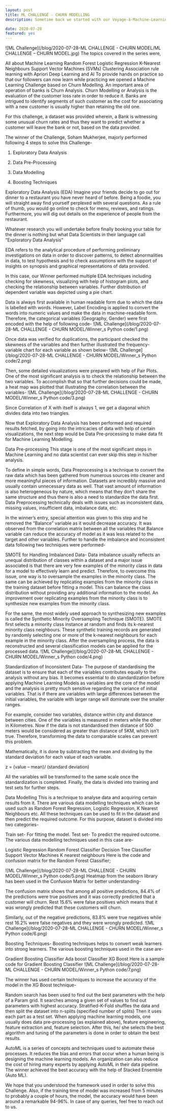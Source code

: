 ```yaml
---
layout: post
title: ML CHALLENGE - CHURN MODELLING
description: Sometime back we started with our Voyage-à-Machine-Learning series to provide an opportunity for everyone to know all about Machine Learning and its applications. It culminated with a small challenge involving the use of various techniques covered in the series.

date: 2020-07-28
featured: yes
---
```

![ML Challenge](/blog/2020-07-28-ML CHALLENGE - CHURN MODEL/ML CHALLENGE – CHURN MODEL.jpg)
The topics covered in the series were,

All about Machine Learning
Random Forest
Logistic Regression
K-Nearest Neighbours
Support Vector Machines (SVMs)
Clustering
Association rule learning with Apriori
Deep Learning and AI
To provide hands on practice so that our followers can now learn while practicing we opened a Machine Learning Challenge based on Churn Modelling. An important area of operation of banks is Churn Analysis. Churn Modelling or Analysis is the evaluation of the customer loss rate in order to reduce it. Banks are intrigued to identify segments of such customer as the cost for associating with a new customer is usually higher than retaining the old one.

For this challenge, a dataset was provided wherein, a Bank is witnessing some unusual churn rates and thus they want to predict whether a customer will leave the bank or not, based on the data provided.

The winner of the Challenge, Soham Mukherjee, majorly performed following 4 steps to solve this Challenge-

1. Exploratory Data Analysis

2. Data Pre-Processing

3. Data Modelling

4. Boosting Techniques

Exploratory Data Analysis (EDA)
Imagine your friends decide to go out for dinner to a restaurant you have never heard of before. Being a foodie, you will straight away find yourself perplexed with several questions. As a rule of thumb, you would go online to check for menu, reviews, and ratings. Furthermore, you will dig out details on the experience of people from the restaurant. 

Whatever research you will undertake before finally booking your table for the dinner is nothing but what Data Scientists in their language call “Exploratory Data Analysis”

EDA refers to the analytical procedure of performing preliminary investigations on data in order to discover patterns, to detect abnormalities in data, to test hypothesis and to check assumptions with the support of insights on synopsis and graphical representations of data provided.

In this case, our Winner performed multiple EDA techniques including checking for skewness, visualizing with help of histogram plots, and checking the relationship between variables. Further distribution of dependent variable was depicted using a pie chart. 

Data is always first available in human readable form due to which the data is labelled with words. However, Label Encoding is applied to convert the words into numeric values and make the data in machine-readable form. Therefore, the categorical variables (Geography, Gender) were first encoded with the help of following code-
![ML Challenge](/blog/2020-07-28-ML CHALLENGE - CHURN MODEL/Winner_s Python code/1.png)

Once data was verified for duplications, the participant checked the skewness of the variables and then further illustrated the frequency-variable chart for each variable as shown below-
![ML Challenge](/blog/2020-07-28-ML CHALLENGE - CHURN MODEL/Winner_s Python code/2.png)

Then, some detailed visualizations were prepared with help of Pair Plots. One of the most significant analysis is to check the relationship between the two variables. To accomplish that so that further decisions could be made, a heat map was plotted that illustrating the correlation between the variables-
![ML Challenge](/blog/2020-07-28-ML CHALLENGE - CHURN MODEL/Winner_s Python code/3.png)

Since Correlation of X with itself is always 1, we get a diagonal which divides data into two triangles.

Now that Exploratory Data Analysis has been performed and required results fetched, by going into the intricacies of data with help of certain visualizations, the next step would be Data Pre-processing to make data fit for Machine Learning Modelling.

Data Pre-processing
This stage is one of the most significant steps in Machine Learning and no data scientist can ever skip this step in his/her analysis. 

To define in simple words, Data Preprocessing is a technique to convert the raw data which has been gathered from numerous sources into cleaner and more meaningful pieces of information. Datasets are incredibly massive and usually contain unnecessary data as well. That vast amount of information is also heterogeneous by nature, which means that they don’t share the same structure and thus there is also a need to standardize the data first. Data Preprocessing technically deals with issues such as inconsistent data, missing values, insufficient data, imbalance data, etc.

In the winner’s entry, special attention was given to this step and he removed the “Balance” variable as it would decrease accuracy. It was observed from the correlation matrix between all the variables that Balance variable can reduce the accuracy of model as it was less related to the target and other variables.  Further to handle the imbalance and inconsistent data following two techniques were performed-

SMOTE for Handling Imbalanced Data- 
Data imbalance usually reflects an unequal distribution of classes within a dataset and a major issue associated is that there are very few examples of the minority class in data for a model to effectively learn and predict. Therefore, to overcome this issue, one way is to oversample the examples in the minority class. The same can be achieved by replicating examples from the minority class in the training dataset before fitting a model. This can balance the class distribution without providing any additional information to the model. An improvement over replicating examples from the minority class is to synthesize new examples from the minority class.

For the same, the most widely used approach to synthesizing new examples is called the Synthetic Minority Oversampling Technique (SMOTE). SMOTE first selects a minority class instance at random and finds its k-nearest minority class neighbours. These synthetic training records are generated by randomly selecting one or more of the k-nearest neighbours for each example in the minority class. After the oversampling process, the data is reconstructed and several classification models can be applied for the processed data.
![ML Challenge](/blog/2020-07-28-ML CHALLENGE - CHURN MODEL/Winner_s Python code/4.png)

Standardization of Inconsistent Data-
The purpose of standardising the dataset is to ensure that each of the variables contributes equally to the analysis without any bias. It becomes essential to do standardization before applying Machine Learning Models as variables are the core of the model and the analysis is pretty much sensitive regarding the variance of initial variables. That is if there are variables with large differences between the initial variables, the variable with larger range will dominate over the smaller ranges. 

For example, consider two variables, distance within city and distance between cities. One of the variables is measured in meters while the other in Kilometres. Now if the data is not standardised then distance of 500 meters would be considered as greater than distance of 5KM, which isn’t true. Therefore, transforming the data to comparable scales can prevent this problem. 

Mathematically, it is done by subtracting the mean and dividing by the standard deviation for each value of each variable.

z = (value – mean)/ (standard deviation)

All the variables will be transformed to the same scale once the standardization is completed. Finally, the data is divided into training and test sets for further steps.

Data Modelling
This is a technique to analyse data and acquiring certain results from it. There are various data modelling techniques which can be used such as Random Forest Regression, Logistic Regression, K Nearest Neighbours etc. All these techniques can be used to fit in the dataset and then predict the required outcome. For this purpose, dataset is divided into two categories-

Train set- For fitting the model.
Test set- To predict the required outcome.
The various data modelling techniques used in this case are-

Logistic Regression
Random Forest Classifier
Decision Tree Classifier
Support Vector Machines
K nearest neighbours
Here is the code and confusion matrix for the Random Forest Classifier;

![ML Challenge](/blog/2020-07-28-ML CHALLENGE - CHURN MODEL/Winner_s Python code/5.png)
Heatmap from the seaborn library has been used in the Confusion Matrix for better understanding-

The confusion matrix shows that among all positive predictions, 84.4% of the predictions were true positives and it was correctly predicted that a customer will churn. Rest 15.6% were false positives which means that it was wrongly predicted that these customers will churn.

Similarly, out of the negative predictions, 83.8% were true negatives while rest 16.2% were false negatives and they were wrongly predicted.
![ML Challenge](/blog/2020-07-28-ML CHALLENGE - CHURN MODEL/Winner_s Python code/6.png)

Boosting Techniques-
Boosting techniques helps to convert weak learners into strong learners. The various boosting techniques used in the case are-

Gradient Boosting Classifier
Ada boost Classifier
XG Boost
Here is a sample code for Gradient Boosting Classifier
![ML Challenge](/blog/2020-07-28-ML CHALLENGE - CHURN MODEL/Winner_s Python code/7.png)

The winner has used certain techniques to increase the accuracy of the model in the XG Boost technique-

Random search has been used to find out the best parameters with the help of a Param grid. It searches among a given set of values to find out parameters with highest accuracy.
Stratified-K-Fold shuffles the data and then split the dataset into n-splits (specified number of splits) Then it uses each part as a test set.
When applying machine learning models, one usually does data pre-processing (as explained above), feature engineering, feature extraction and, feature selection. After this, he/ she selects the best algorithm and tuning of the parameters is done in order to obtain the best results.

AutoML is a series of concepts and techniques used to automate these processes. It reduces the bias and errors that occur when a human being is designing the machine learning models. An organization can also reduce the cost of hiring many experts by applying AutoML in their data pipeline. The winner achieved the best accuracy with the help of Stacked Ensemble (Auto ML).

We hope that you understood the framework used in order to solve this Challenge. Also, if the training time of model was increased from 5 minutes to probably a couple of hours, the model, the accuracy would have been around a remarkable 94-96%. In case of any queries, feel free to reach out to us.

